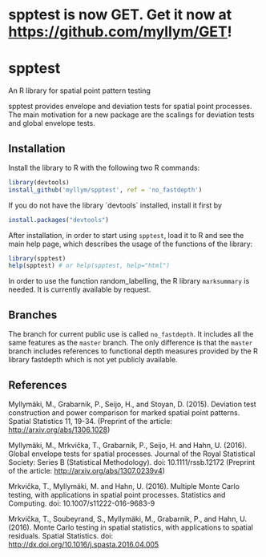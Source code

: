 # spptest is now GET. Get it now at https://github.com/myllym/GET!

# spptest

An R library for spatial point pattern testing

spptest provides envelope and deviation tests for spatial point processes.
The main motivation for a new package are the scalings for deviation tests
and global envelope tests.

## Installation

Install the library to R with the following two R commands:

```R
library(devtools)
install_github('myllym/spptest', ref = 'no_fastdepth')
```

If you do not have the library ´devtools´ installed, install it first by

```R
install.packages("devtools")
```

After installation, in order to start using `spptest`, load it to R and see
the main help page, which describes the usage of the functions of the library:
```R
library(spptest)
help(spptest) # or help(spptest, help="html")
```

In order to use the function random_labelling, the R library `marksummary` is
needed. It is currently available by request.

## Branches

The branch for current public use is called `no_fastdepth`. It includes all the
same features as the `master` branch. The only difference is that the `master` 
branch includes references to functional depth measures provided by the R 
library fastdepth which is not yet publicly available.

## References

Myllymäki, M., Grabarnik, P., Seijo, H., and Stoyan, D. (2015).
Deviation test construction and power comparison for marked spatial point
patterns. Spatial Statistics 11, 19-34.
(Preprint of the article: http://arxiv.org/abs/1306.1028)

Myllymäki, M., Mrkvička, T., Grabarnik, P., Seijo, H. and Hahn, U. (2016).
Global envelope tests for spatial processes. Journal of the Royal Statistical Society:
Series B (Statistical Methodology). doi: 10.1111/rssb.12172
(Preprint of the article: http://arxiv.org/abs/1307.0239v4)

Mrkvička, T., Myllymäki, M. and Hahn, U. (2016).
Multiple Monte Carlo testing, with applications in spatial point processes.
Statistics and Computing. doi: 10.1007/s11222-016-9683-9

Mrkvička, T., Soubeyrand, S., Myllymäki, M., Grabarnik, P., and Hahn, U. (2016).
Monte Carlo testing in spatial statistics, with applications to spatial residuals.
Spatial Statistics. doi: http://dx.doi.org/10.1016/j.spasta.2016.04.005

